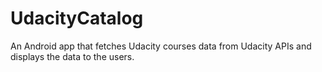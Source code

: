 # UdacityCatalog
An Android app that fetches Udacity courses data from Udacity APIs and displays the data to the users.
